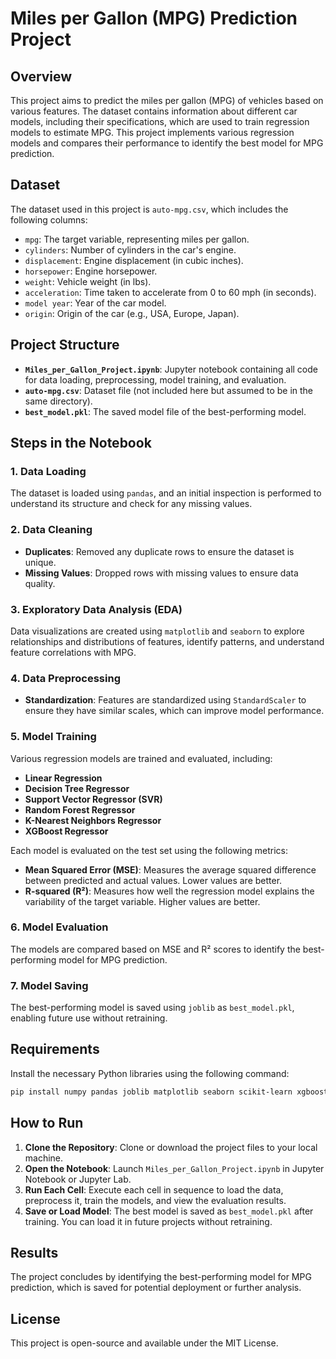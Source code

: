 
# Miles per Gallon (MPG) Prediction Project

## Overview
This project aims to predict the miles per gallon (MPG) of vehicles based on various features. The dataset contains information about different car models, including their specifications, which are used to train regression models to estimate MPG. This project implements various regression models and compares their performance to identify the best model for MPG prediction.

## Dataset
The dataset used in this project is `auto-mpg.csv`, which includes the following columns:
- `mpg`: The target variable, representing miles per gallon.
- `cylinders`: Number of cylinders in the car's engine.
- `displacement`: Engine displacement (in cubic inches).
- `horsepower`: Engine horsepower.
- `weight`: Vehicle weight (in lbs).
- `acceleration`: Time taken to accelerate from 0 to 60 mph (in seconds).
- `model year`: Year of the car model.
- `origin`: Origin of the car (e.g., USA, Europe, Japan).

## Project Structure
- **`Miles_per_Gallon_Project.ipynb`**: Jupyter notebook containing all code for data loading, preprocessing, model training, and evaluation.
- **`auto-mpg.csv`**: Dataset file (not included here but assumed to be in the same directory).
- **`best_model.pkl`**: The saved model file of the best-performing model.

## Steps in the Notebook

### 1. Data Loading
The dataset is loaded using `pandas`, and an initial inspection is performed to understand its structure and check for any missing values.

### 2. Data Cleaning
- **Duplicates**: Removed any duplicate rows to ensure the dataset is unique.
- **Missing Values**: Dropped rows with missing values to ensure data quality.

### 3. Exploratory Data Analysis (EDA)
Data visualizations are created using `matplotlib` and `seaborn` to explore relationships and distributions of features, identify patterns, and understand feature correlations with MPG.

### 4. Data Preprocessing
- **Standardization**: Features are standardized using `StandardScaler` to ensure they have similar scales, which can improve model performance.

### 5. Model Training
Various regression models are trained and evaluated, including:
- **Linear Regression**
- **Decision Tree Regressor**
- **Support Vector Regressor (SVR)**
- **Random Forest Regressor**
- **K-Nearest Neighbors Regressor**
- **XGBoost Regressor**

Each model is evaluated on the test set using the following metrics:
- **Mean Squared Error (MSE)**: Measures the average squared difference between predicted and actual values. Lower values are better.
- **R-squared (R²)**: Measures how well the regression model explains the variability of the target variable. Higher values are better.

### 6. Model Evaluation
The models are compared based on MSE and R² scores to identify the best-performing model for MPG prediction. 

### 7. Model Saving
The best-performing model is saved using `joblib` as `best_model.pkl`, enabling future use without retraining.

## Requirements
Install the necessary Python libraries using the following command:
```bash
pip install numpy pandas joblib matplotlib seaborn scikit-learn xgboost
```

## How to Run
1. **Clone the Repository**: Clone or download the project files to your local machine.
2. **Open the Notebook**: Launch `Miles_per_Gallon_Project.ipynb` in Jupyter Notebook or Jupyter Lab.
3. **Run Each Cell**: Execute each cell in sequence to load the data, preprocess it, train the models, and view the evaluation results.
4. **Save or Load Model**: The best model is saved as `best_model.pkl` after training. You can load it in future projects without retraining.

## Results
The project concludes by identifying the best-performing model for MPG prediction, which is saved for potential deployment or further analysis.

## License
This project is open-source and available under the MIT License.
